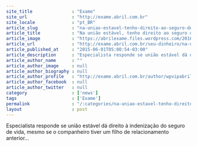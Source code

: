 ```yaml
---
site_title               : "Exame"
site_url                 : "http://exame.abril.com.br"
site_locale              : "pt_BR"
article_slug             : "na-uniao-estavel-tenho-direito-ao-seguro-de-vida"
article_title            : "Na união estável, tenho direito ao seguro de vida?"
article_image            : "https://abrilexame.files.wordpress.com/2016/09/size_960_16_9_mulher-refletindo2.jpg?quality=70&strip=all&w=960"
article_url              : "http://exame.abril.com.br/seu-dinheiro/na-uniao-estavel-tenho-direito-ao-seguro-de-vida/"
article_published_at     : "2015-06-01T05:00:54-03:00"
article_description      : "Especialista responde se união estável dá direito à indenização do seguro de vida, mesmo se o companheiro tiver um filho de relacionamento anterior..."
article_author_name      : ""
article_author_image     : null
article_author_biography : null
article_author_profile   : "http://exame.abril.com.br/author/wpvipabril/"
article_author_facebook  : null
article_author_twitter   : null
category                 : ['news']
tags                     : ['Exame']
permalink                : "/:categories/na-uniao-estavel-tenho-direito-ao-seguro-de-vida/"
layout                   : post
---
```


Especialista responde se união estável dá direito à indenização do seguro de vida, mesmo se o companheiro tiver um filho de relacionamento anterior...
